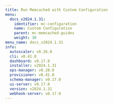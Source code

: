 ```yaml
---
title: Run Memcached with Custom Configuration
menu:
  docs_v2024.1.31:
    identifier: mc-configuration
    name: Custom Configuration
    parent: mc-memcached-guides
    weight: 30
menu_name: docs_v2024.1.31
info:
  autoscaler: v0.26.0
  cli: v0.41.0
  dashboard: v0.17.0
  installer: v2024.1.31
  ops-manager: v0.28.0
  provisioner: v0.41.0
  schema-manager: v0.17.0
  ui-server: v0.17.0
  version: v2024.1.31
  webhook-server: v0.17.0
---
```


